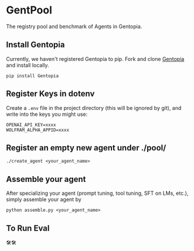# GentPool
The registry pool and benchmark of Agents in Gentopia.

## Install Gentopia
Currently, we haven't registered Gentopia to pip. Fork and clone [Gentopia](https://github.com/Gentopia-AI/Gentopia) and install locally.
```
pip install Gentopia
```

## Register Keys in dotenv
Create a `.env` file in the project directory (this will be ignored by git), and write into the keys you might use:
```
OPENAI_API_KEY=xxxx
WOLFRAM_ALPHA_APPID=xxxx
```

## Register an empty new agent under ./pool/
```
./create_agent <your_agent_name> 
```

## Assemble your agent
After specializing your agent (prompt tuning, tool tuning, SFT on LMs, etc.), simply assemble your agent by 
```
python assemble.py <your_agent_name>
```

## To Run Eval
🛠️🛠️
